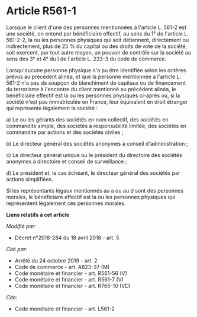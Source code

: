# Article R561-1

Lorsque le client d'une des personnes mentionnées à l'article L. 561-2 est une société, on entend par bénéficiaire effectif,
au sens du 1° de l'article L. 561-2-2, la ou les personnes physiques qui soit détiennent, directement ou indirectement, plus
de 25 % du capital ou des droits de vote de la société, soit exercent, par tout autre moyen, un pouvoir de contrôle sur la
société au sens des 3° et 4° du I de l'article L. 233-3 du code de commerce.

Lorsqu'aucune personne physique n'a pu être identifiée selon les critères prévus au précédent alinéa, et que la personne
mentionnée à l'article L. 561-2 n'a pas de soupçon de blanchiment de capitaux ou de financement du terrorisme à l'encontre du
client mentionné au précédent alinéa, le bénéficiaire effectif est la ou les personnes physiques ci-après ou, si la société
n'est pas immatriculée en France, leur équivalent en droit étranger qui représente légalement la société :

a) Le ou les gérants des sociétés en nom collectif, des sociétés en commandite simple, des sociétés à responsabilité limitée,
des sociétés en commandite par actions et des sociétés civiles ;

b) Le directeur général des sociétés anonymes à conseil d'administration ;

c) Le directeur général unique ou le président du directoire des sociétés anonymes à directoire et conseil de surveillance ;

d) Le président et, le cas échéant, le directeur général des sociétés par actions simplifiées.

Si les représentants légaux mentionnés au a ou au d sont des personnes morales, le bénéficiaire effectif est la ou les
personnes physiques qui représentent légalement ces personnes morales.

**Liens relatifs à cet article**

_Modifié par_:

  - Décret n°2018-284 du 18 avril 2018 - art. 5

_Cité par_:

  - Arrêté du 24 octobre 2019 - art. 2
  - Code de commerce - art. A823-37 (M)
  - Code monétaire et financier - art. R561-56 (V)
  - Code monétaire et financier - art. R561-7 (V)
  - Code monétaire et financier - art. R765-10 (VD)

_Cite_:

  - Code monétaire et financier - art. L561-2
